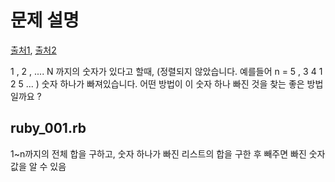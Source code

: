 # 문제 설명
[출처1](http://blog.tanyakhovanova.com/?p=402), [출처2](http://kldp.org/node/128103)

1 , 2 , .... N 까지의 숫자가 있다고 할때, (정렬되지 않았습니다. 예를들어 n = 5 , 3 4 1 2 5 ... )
숫자 하나가 빠져있습니다. 어떤 방법이 이 숫자 하나 빠진 것을 찾는 좋은 방법일까요 ?

## ruby_001.rb
1~n까지의 전체 합을 구하고, 숫자 하나가 빠진 리스트의 합을 구한 후 빼주면 빠진 숫자값을 알 수 있음
